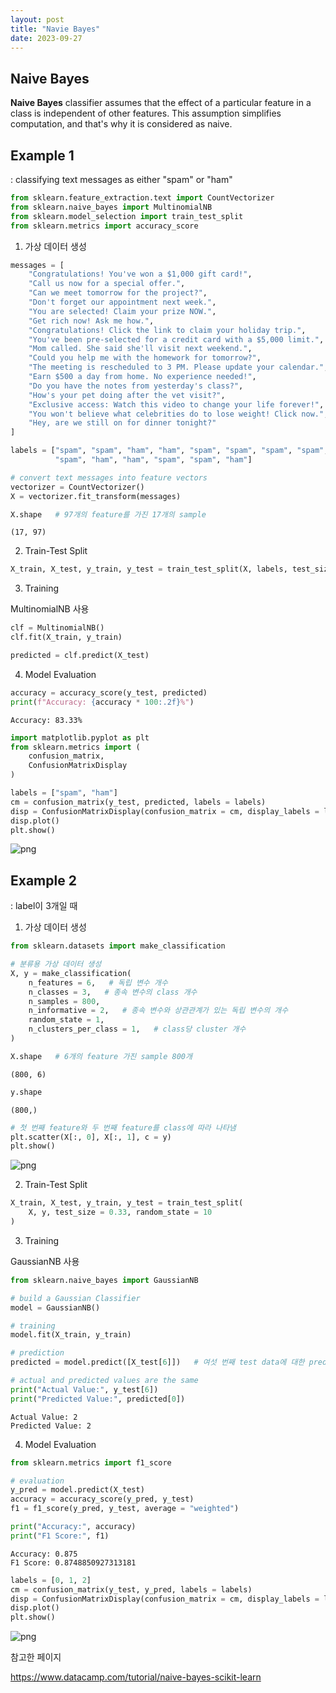 ```yaml
---
layout: post
title: "Navie Bayes"
date: 2023-09-27
---
```



## Naive Bayes

**Naive Bayes** classifier assumes that the effect of a particular feature in a class is independent of other features. This assumption simplifies computation, and that's why it is considered as naive.

## Example 1

: classifying text messages as either "spam" or "ham"


```python
from sklearn.feature_extraction.text import CountVectorizer
from sklearn.naive_bayes import MultinomialNB
from sklearn.model_selection import train_test_split
from sklearn.metrics import accuracy_score
```

1. 가상 데이터 생성


```python
messages = [
    "Congratulations! You've won a $1,000 gift card!",
    "Call us now for a special offer.",
    "Can we meet tomorrow for the project?",
    "Don't forget our appointment next week.",
    "You are selected! Claim your prize NOW.",
    "Get rich now! Ask me how.",
    "Congratulations! Click the link to claim your holiday trip.",
    "You've been pre-selected for a credit card with a $5,000 limit.",
    "Mom called. She said she'll visit next weekend.",
    "Could you help me with the homework for tomorrow?",
    "The meeting is rescheduled to 3 PM. Please update your calendar.",
    "Earn $500 a day from home. No experience needed!",
    "Do you have the notes from yesterday's class?",
    "How's your pet doing after the vet visit?",
    "Exclusive access: Watch this video to change your life forever!",
    "You won't believe what celebrities do to lose weight! Click now.",
    "Hey, are we still on for dinner tonight?"
]

labels = ["spam", "spam", "ham", "ham", "spam", "spam", "spam", "spam", "ham", "ham", "ham",
          "spam", "ham", "ham", "spam", "spam", "ham"]
```


```python
# convert text messages into feature vectors
vectorizer = CountVectorizer()
X = vectorizer.fit_transform(messages)
```


```python
X.shape   # 97개의 feature를 가진 17개의 sample
```




    (17, 97)



2. Train-Test Split


```python
X_train, X_test, y_train, y_test = train_test_split(X, labels, test_size = 0.3, random_state = 10)
```

3. Training

MultinomialNB 사용


```python
clf = MultinomialNB()
clf.fit(X_train, y_train)

predicted = clf.predict(X_test)
```

4. Model Evaluation


```python
accuracy = accuracy_score(y_test, predicted)
print(f"Accuracy: {accuracy * 100:.2f}%")
```

    Accuracy: 83.33%
    


```python
import matplotlib.pyplot as plt
from sklearn.metrics import (
    confusion_matrix,
    ConfusionMatrixDisplay
)

labels = ["spam", "ham"]
cm = confusion_matrix(y_test, predicted, labels = labels)
disp = ConfusionMatrixDisplay(confusion_matrix = cm, display_labels = labels)
disp.plot()
plt.show()
```


    
![png](output_13_0.png)
    


## Example 2

: label이 3개일 때

1. 가상 데이터 생성


```python
from sklearn.datasets import make_classification

# 분류용 가상 데이터 생성
X, y = make_classification(
    n_features = 6,   # 독립 변수 개수
    n_classes = 3,   # 종속 변수의 class 개수
    n_samples = 800,
    n_informative = 2,   # 종속 변수와 상관관계가 있는 독립 변수의 개수
    random_state = 1,
    n_clusters_per_class = 1,   # class당 cluster 개수
)
```


```python
X.shape   # 6개의 feature 가진 sample 800개
```




    (800, 6)




```python
y.shape
```




    (800,)




```python
# 첫 번째 feature와 두 번째 feature를 class에 따라 나타냄
plt.scatter(X[:, 0], X[:, 1], c = y)
plt.show()
```


    
![png](output_18_0.png)
    


2. Train-Test Split


```python
X_train, X_test, y_train, y_test = train_test_split(
    X, y, test_size = 0.33, random_state = 10
)
```

3. Training

GaussianNB 사용


```python
from sklearn.naive_bayes import GaussianNB

# build a Gaussian Classifier
model = GaussianNB()

# training
model.fit(X_train, y_train)

# prediction
predicted = model.predict([X_test[6]])   # 여섯 번째 test data에 대한 prediction

# actual and predicted values are the same
print("Actual Value:", y_test[6])
print("Predicted Value:", predicted[0])
```

    Actual Value: 2
    Predicted Value: 2
    

4. Model Evaluation


```python
from sklearn.metrics import f1_score

# evaluation
y_pred = model.predict(X_test)
accuracy = accuracy_score(y_pred, y_test)
f1 = f1_score(y_pred, y_test, average = "weighted")

print("Accuracy:", accuracy)
print("F1 Score:", f1)
```

    Accuracy: 0.875
    F1 Score: 0.8748850927313181
    


```python
labels = [0, 1, 2]
cm = confusion_matrix(y_test, y_pred, labels = labels)
disp = ConfusionMatrixDisplay(confusion_matrix = cm, display_labels = labels)
disp.plot()
plt.show()
```


    
![png](output_25_0.png)
    


참고한 페이지

https://www.datacamp.com/tutorial/naive-bayes-scikit-learn



```python

```
